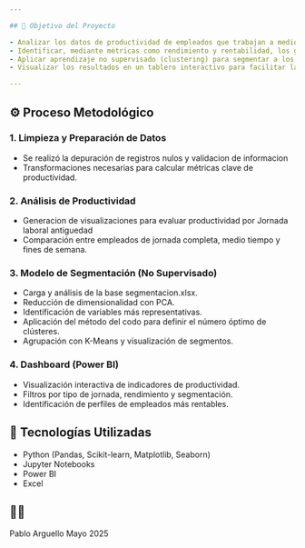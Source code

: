 ```yaml
---

## 🎯 Objetivo del Proyecto

- Analizar los datos de productividad de empleados que trabajan a medio tiempo, tiempo completo y fines de semana.
- Identificar, mediante métricas como rendimiento y rentabilidad, los grupos de empleados más productivos.
- Aplicar aprendizaje no supervisado (clustering) para segmentar a los empleados según características comunes.
- Visualizar los resultados en un tablero interactivo para facilitar la toma de decisiones.

---
```


## ⚙️ Proceso Metodológico

### 1. **Limpieza y Preparación de Datos**
- Se realizó la depuración de registros nulos y validacion de informacion
- Transformaciones necesarias para calcular métricas clave de productividad.

### 2. **Análisis de Productividad**
- Generacion de visualizaciones para evaluar productividad por Jornada laboral antiguedad
- Comparación entre empleados de jornada completa, medio tiempo y fines de semana.

### 3. **Modelo de Segmentación (No Supervisado)**
- Carga y análisis de la base segmentacion.xlsx.
- Reducción de dimensionalidad con PCA.
- Identificación de variables más representativas.
- Aplicación del método del codo para definir el número óptimo de clústeres.
- Agrupación con K-Means y visualización de segmentos.

### 4. **Dashboard (Power BI)**
- Visualización interactiva de indicadores de productividad.
- Filtros por tipo de jornada, rendimiento y segmentación.
- Identificación de perfiles de empleados más rentables.

## 🧪 Tecnologías Utilizadas

- Python (Pandas, Scikit-learn, Matplotlib, Seaborn)
- Jupyter Notebooks
- Power BI
- Excel
## 🧑‍💼 
Pablo Arguello 
Mayo 2025
